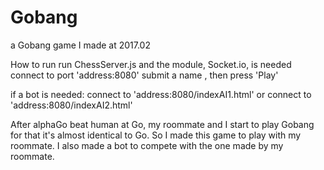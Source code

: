# Gobang
a Gobang game I made at 2017.02

How to run
  run ChessServer.js and the module, Socket.io, is needed
  connect to port 'address:8080'
  submit a name , then press 'Play'
  
  if a bot is needed:
  connect to 'address:8080/indexAI1.html'
  or connect to 'address:8080/indexAI2.html'
  

After alphaGo beat human at Go, my roommate and I start to play Gobang for that it's almost identical to Go. So I made this game to play with my roommate. I also made a bot to compete with the one made by my roommate.
